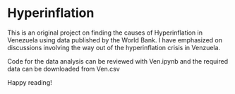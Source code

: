 # Hyperinflation

This is an original project on finding the causes of Hyperinflation in Venezuela using data published by the World Bank. I have emphasized on discussions involving the way out of the hyperinflation crisis in Venzuela.

Code for the data analysis can be reviewed with Ven.ipynb and the required data can be downloaded from Ven.csv

Happy reading!
